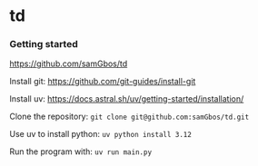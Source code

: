 # td


### Getting started

https://github.com/samGbos/td

Install git:
https://github.com/git-guides/install-git

Install uv: 
https://docs.astral.sh/uv/getting-started/installation/

Clone the repository:
`git clone git@github.com:samGbos/td.git`

Use uv to install python:
`uv python install 3.12`

Run the program with:
`uv run main.py`